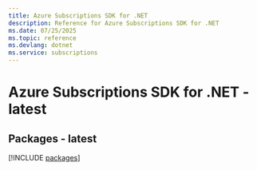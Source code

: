 ```yaml
---
title: Azure Subscriptions SDK for .NET
description: Reference for Azure Subscriptions SDK for .NET
ms.date: 07/25/2025
ms.topic: reference
ms.devlang: dotnet
ms.service: subscriptions
---
```

# Azure Subscriptions SDK for .NET - latest
## Packages - latest
[!INCLUDE [packages](subscriptions-index.md)]